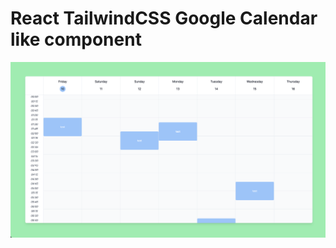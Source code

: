 # React TailwindCSS Google Calendar like component

![screenshot of the app](/public/screenshot.png)
